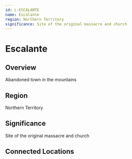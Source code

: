 ```yaml
---
id: L-ESCALANTE
name: Escalante
region: Northern Territory
significance: Site of the original massacre and church
---
```


# Escalante

## Overview
Abandoned town in the mountains

## Region
Northern Territory

## Significance
Site of the original massacre and church

## Connected Locations
